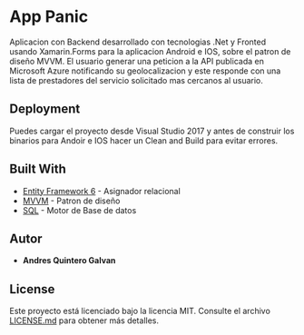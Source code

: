 # App Panic

Aplicacion con Backend desarrollado con tecnologias .Net y Fronted usando Xamarin.Forms para la aplicacion Android e IOS, sobre el patron de diseño MVVM. El usuario generar una peticion a la API publicada en Microsoft Azure notificando su geolocalizacion y este responde con una lista de prestadores del servicio solicitado mas cercanos al usuario.


## Deployment

Puedes cargar el proyecto desde Visual Studio 2017 y antes de construir los binarios para Andoir e IOS hacer un Clean and Build para evitar errores.

## Built With

* [Entity Framework 6](https://docs.microsoft.com/es-es/ef/ef6/) - Asignador relacional
* [MVVM](https://docs.microsoft.com/en-us/xamarin/xamarin-forms/enterprise-application-patterns/mvvm) - Patron de diseño
* [SQL](hhttps://azure.microsoft.com/es-es/services/sql-database/) - Motor de Base de datos

## Autor

* **Andres Quintero Galvan**


## License

Este proyecto está licenciado bajo la licencia MIT. Consulte el archivo [LICENSE.md](LICENSE.md) para obtener más detalles.

